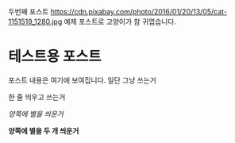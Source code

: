 두번째 포스트
https://cdn.pixabay.com/photo/2016/01/20/13/05/cat-1151519_1280.jpg
예제 포스트로 고양이가 참 귀엽습니다.

# 테스트용 포스트

포스트 내용은 여기에 보여집니다.
일단 그냥 쓰는거

한 줄 띄우고 쓰는거

*양쪽에 별을 씌운거*

**양쪽에 별을 두 개 씌운거**

